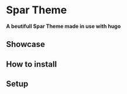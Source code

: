 # Spar Theme
**A beutifull Spar Theme made in use with hugo**

## Showcase

## How to install

## Setup